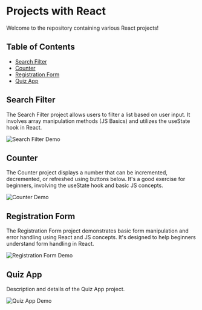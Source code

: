 # Projects with React

Welcome to the repository containing various React projects!

## Table of Contents

- [Search Filter](#search-filter)
- [Counter](#counter)
- [Registration Form](#registration-form)
- [Quiz App](#quiz-app)

## Search Filter

The Search Filter project allows users to filter a list based on user input. It involves array manipulation methods (JS Basics) and utilizes the useState hook in React.

![Search Filter Demo](./gifs/search-filter-demo.gif)

## Counter

The Counter project displays a number that can be incremented, decremented, or refreshed using buttons below. It's a good exercise for beginners, involving the useState hook and basic JS concepts.

![Counter Demo](./gifs/counter-demo.gif)

## Registration Form

The Registration Form project demonstrates basic form manipulation and error handling using React and JS concepts. It's designed to help beginners understand form handling in React.

![Registration Form Demo](./gifs/registration-form-demo.gif)

## Quiz App

Description and details of the Quiz App project.

![Quiz App Demo](./gifs/quiz-app-demo.gif)
